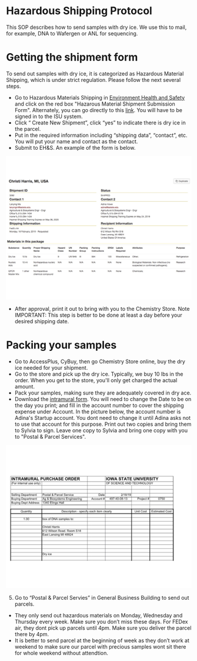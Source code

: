 # Hazardous Shipping Protocol 

This SOP describes how to send samples with dry ice.  We use this to mail, for example, DNA to Wafergen or ANL for sequencing.

# Getting the shipment form 

To send out samples with dry ice, it is categorized as Hazardous Material Shipping, which is under strict regulation.  Please follow the next several steps.

*	Go to Hazardous Materials Shipping in [Environment Health and Safety](https://www.ehs.iastate.edu/hazmat-ship) and click on the red box "Hazarous Material Shipment Submission Form".  Alternately, you can go directly to this [link](https://shipping.ehs.iastate.edu/user-index).  You will have to be signed in to the ISU system.
*	Click “ Create New Shipment”, click “yes” to indicate there is dry ice in the parcel.
*	Put in the required information including “shipping data”, “contact”, etc.  You will put your name and contact as the contact. 
*	Submit to EH&S.  An example of the form is below.

![EHS hazarsdous shipping form](https://github.com/germs-lab/SOPs/blob/master/images/EHS_shippingHazarsdous_Form.jpg)

*	After approval, print it out to bring with you to the Chemistry Store. Note IMPORTANT:  This step is better to be done at least a day before your desired shipping date.  

# Packing your samples

*	Go to AccessPlus, CyBuy, then go Chemistry Store online, buy the dry ice needed for your shipment.
* Go to the store and pick up the dry ice.  Typically, we buy 10 lbs in the order.  When you get to the store, you'll only get charged the actual amount.
* Pack your samples, making sure they are adequately covered in dry ace.
* Download the [intramural form](https://iastate.app.box.com/file/420283720596).  You will need to change the Date to be on the day you print; and fill in the account number to cover the shipping expense under Account. In the picture below, the account number is Adina's Startup account. You dont need to change it until Adina asks not to use that account for this purpose.  Print out two copies and bring them to Sylvia to sign. Leave one copy to Sylvia and bring one copy with you to "Postal & Parcel Services".

![Intramural to send parcel](https://github.com/germs-lab/SOPs/blob/master/images/intramural_for_sending_parcel.jpg)


5.	Go to “Postal & Parcel Servies” in General Business Building to send out parcels.
*	They only send out hazardous materials on Monday, Wednesday and Thursday every week.  Make sure you don’t miss these days. For FEDex air, they dont pick up parcels until 4pm. Make sure you deliver the parcel there by 4pm.
*	It is better to send parcel at the beginning of week as they don’t work at weekend to make sure our parcel with precious samples wont sit there for whole weekend without attendtion.

